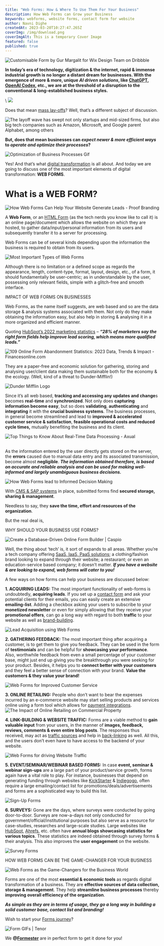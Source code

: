 ```yaml
---
title: "Web Forms: How & Where To Use Them For Your Business"
description: How Web Forms can Grow your Business
keywords: webforms, website forms, contact form for website
author: Navni Dighe
createdAt: 2023-03-20T10:27:47.265Z
coverImg: /img/download.png
coverImgAlt: This is a temporary Cover Image
featured: false
published: true
---
```

![Customisable Form by Gur Margalit for Wix Design Team on Dribbble](https://lh3.googleusercontent.com/oBV3K4ELY5MA4jURhkD0uBH3eoj-19JxBN68mLKCXTgG3NhSGuf8CZNl4gg21ZN-aw4PJjXNkP_Q7PKmHLdtAc7tBxhdLuL5m3PxnLNaFvIIvmbKq1G8KzZFNi4g-GOsE_guSQsxHRpPbwugla6c1x4 "Web Form Gif")

**In today’s era of technology, digitization & the internet, rapid & immense industrial growth is no longer a distant dream for businesses. With the emergence of more & more, unique *AI driven solutions*, like [ChatGPT](https://openai.com/blog/chatgpt), [OpenAI Codex](https://openai.com/blog/openai-codex), etc., we are at the threshold of a disruption to the conventional & long-established business styles.**

\    ![](https://lh5.googleusercontent.com/C9Obl_T9MLcHGy7R1MM37XlUS3SAWA78jcuQEkXzZQnM9_mDCwmei7j40YWQxEfv-Mx6-4zVXBg-s6PnBu5c6LSrq9etuPmvpfXq2kq_JtCf1wXSk_B4dVcNg3syWQy3iiA_0ZoMxdA0GbjMvEBEb_o)

Does that mean [mass lay-offs](https://news.crunchbase.com/startups/tech-layoffs/)? Well, that’s a different subject of discussion.

![The layoff wave has swept not only startups and mid-sized firms, but also big tech companies such as Amazon, Microsoft, and Google parent Alphabet, among others](https://lh6.googleusercontent.com/k70_WnaD_juBpNqPHaLPFuiNasBkrVxHkr8AN-RU2edV3IbTKPaIOu8-9PSGUO_VaL5U0i3bX9A09eZ4kiCxyXGoe8tczw4RgoO3HzNNw0ohg9JC2rS4YJOXK3m3Cstj0wbVOJsXYJ2fLjUCJ4d-Efo "Michael Scott fires")

**But, does that mean businesses can *expect newer & more efficient ways* to *operate and optimize their processes*?** 

![Optimization of Business Processes Gif](https://lh6.googleusercontent.com/WynTfdX6ZY2gkI9wdyCWKoIZuNWKYDvgnTYKSCdRhiQd33fEL_ewNCVZ3qhsKsOVLmLtsUee1HQo8FRFXv_Nw6QUqzQcpnhyUH3zRmZhP-J6HCtE8MN6ssNOBW1szz28BZgQ-6tFQ24WJP8o0wug4nA "Web Forms & Optimization of Business Processes")

Yes! And that’s what [digital transformation](https://enterprisersproject.com/what-is-digital-transformation) is all about. And today we are going to discuss one of the most important elements of digital transformation: **WEB FORMS**.

# What is a WEB FORM?

![How Web Forms Can Help Your Website Generate Leads - Proof Branding](https://lh6.googleusercontent.com/v2XsjwbRh9ayqrPp2MD816IJoHNIl6kmAtZtD49Z4W1-Q7GfkPvp2NKxlPAQZ4zba0VkjbifR7Aqj1aWmV6H11UswOU5OmPr71nGlO5Ts09dFZQ78sn1gPKqzNtKBkkQtcFw6pB8DEZOGCrwcnD44Yo "Web Form - Basics")

A **Web Form**, or an [HTML Form](https://www.geeksforgeeks.org/html-forms/) (as the tech nerds you know like to call it) is an online page/document which allows the website on which they are hosted, to gather data/input/personal information from its users and subsequently transfer it to a server for processing.

Web Forms can be of several kinds depending upon the information the business is required to obtain from its users.

![Most Important Types of Web Forms ](https://lh6.googleusercontent.com/E3VEyY9f6dafVAbK28JkQq2dWjcrVumRLEq3y7E-diXWA0M6nUXLiQVd8yW8CCZwFhmnf216IAK06XUhTlVX18ZsOzDcuzyz_-AIKImOChpVgLLcyOmWo5qA_mHhwHeF7kqtsHI1QPKcDNasmncUfKk "Types of Web Forms ")

Although there is no limitation or a defined scope as regards the appearance, length, content-type, format, layout, design, etc., of a form, it should fundamentally be user-centric; as in understandable by the user, possessing only relevant fields, simple with a glitch-free and smooth interface.

IMPACT OF WEB FORMS ON BUSINESSES

Web Forms, as the name itself suggests, are web based and so are the data storage & analysis systems associated with them. Not only do they make obtaining the information easy, but also help in storing & analysing it in a more organized and efficient manner.

Quoting [HubSpot’s 2022 marketing statistics](https://www.hubspot.com/marketing-statistics) – ***“28% of marketers say the right form fields help improve lead scoring, which means more qualified leads.”***

![109 Online Form Abandonment Statistics: 2023 Data, Trends & Impact -  Financesonline.com](https://lh6.googleusercontent.com/JadVbn8wYq0o0SOsAwScqcmOfaN__ePQoTRjzAYxpnIhNJ9JXXzIStTUbO2ccUGKiPx8mSt7caC_8eDqNp9PlyFauUXghsltq8GGBTVaOkjuAFCSgGiETwBu_ed_rtVOSbWrCV2SehH3AxFFlQnmxOc "Conversion Rates as a result of Using Forms")

They are a paper-free and economic solution for gathering, storing and analysing user/client data making them sustainable both for the economy & the ecology. (Well, kind of a threat to Dunder-Mifflin!)

![Dunder Mifflin Logo](https://upload.wikimedia.org/wikipedia/commons/9/9c/Dunder_Mifflin%2C_Inc.svg "A Paper Company faces threat because of Web Forms")



Since it’s all web based, **tracking and accessing any updates and change**s becomes **real-time** and **synchronized**. Not only does **capturing information become easy**, but so does **validating**, **authenticating** and **integrating** it with the **crucial business systems**. The business processes, in general become streamlined and lead to **improved & accelerated customer service & satisfaction**, **feasible operational costs and reduced cycle times,** mutually benefiting the business and its client.

![Top Things to Know About Real-Time Data Processing - Axual](https://lh4.googleusercontent.com/ls8vj3bFec5DYTvtX6XEEoAWs_ak_Mwr2iiMmD0oMKcy236iV6X9oAMCKN102Z1EVkOwH3EU2Cxo3qrCi-XsY1G6TeandbYb0A6rM2vm15-jLAcb4Cr-_Q_pot0FPc-s9-EJ_iD168Q7qP8uUIlgHT0)

\
As the information entered by the user directly gets stored on the server, the **errors** caused due to manual data entry and its associated transmission, become almost **negligible**. ***The information obtained therefore, is based on accurate and reliable analysis and can be used for making well-informed and largely unambiguous business decisions.***

![How Web Forms lead to Informed Decision Making](https://lh4.googleusercontent.com/0-TUgzunr9PW81ZPm76j3s4J3cTEa4h6VCMQHyFE6OuZikSLJs9En2YM63uxrfAQFO6YYmBPL0MiQ3VJZDYAE96M_aYy_Qjbq5Zg1L0zUG6XCjWJJcaL7igMnf56XOho76e3TvGxhFd8ypeNHOvhnTM "How Web Forms lead to Informed Decision Making")

With [CMS & SAP systems](https://sapinsider.org/topic/sap-application-development-integration/sap-cms/) in place, submitted forms find **secured storage, sharing & management**.

Needless to say, they **save the time, effort and resources of the organization**.

But the real deal is, 

WHY SHOULD YOUR BUSINESS USE FORMS? 

![Create a Database-Driven Online Form Builder | Caspio](https://lh4.googleusercontent.com/Jwj1wKP6U70s9XaZHHq02QNWkOW-CUH-IaBlQeCT7cHSDV1mmrliKthrRjib7Y-tZbUOAr-JQgGuO8J2CYRl1Xfh8tzyDsAtxaCFRWBJmuH2rCb8N0xpD_CQxRq_VrNHRGoB-EKt-qg1Ur_To1-7zVg "Web Forms - Use Cases | Image Courtesy: Caspio")

Well, the thing about ‘tech’ is, it sort of expands to all areas. Whether you’re a tech company offering [SaaS, IaaS, PaaS solutions](https://www.geeksforgeeks.org/difference-between-iaas-paas-and-saas/); a clothing/fashion brand looking to expand through their website; a restaurant; or even an education-service based company; it doesn’t matter. ***If you have a website & are looking to expand, web forms will cater to you!***

A few ways on how forms can help your business are discussed below:

**1. ACQUIRING LEADS:** The most important functionality of web-forms is undoubtedly, **acquiring leads**. If you set up a [contact form](https://formester.com/templates/) and ask your potential clients for their emails, you can easily create an extensive **emailing-list**. Adding a checkbox asking your users to subscribe to your **monetized newsletter** or even for simply allowing that they receive your **promotional offers**, can go a long way with regard to both **traffic** to your website as well as [brand-building](https://freshsparks.com/successful-brand-building-process/).

![Lead Acquisition using Web Forms](https://lh6.googleusercontent.com/Mej3XwUqWAKhAtY4L0QUzmS5n-UkkQb0H-SHHuN6ZDVFFK5FBhdDb5qswxzlHrwJ-FvT9ZBpmd8VWOryJ6kFxNM8LT6d0OU_YSm2qRMywiyuqBR_kiuJ4ow-DQGmHGP-j2VIuPBCJmzAjzEv-pvs8n0 "How Web Forms drive Lead Acquisition")

**2. GATHERING FEEDBACK:** The most important thing after acquiring a customer, is to get them to give you feedback. They can be used in the form of **testimonials** and can be helpful for **showcasing your performance**. Also, worthwhile feedback from even a small percentage of your customer base, might just end up giving you the breakthrough you were seeking for your product. Besides, it helps you to **connect better with your customers** and they feel a better sense of connection with your brand. **Value the customers & they value your brand!**

![Web Forms for Improved Customer Service](https://lh3.googleusercontent.com/ZVf8D96WiXfNUvFGxidfHPls-tHSbSK_Pao5hmLrzSurVLI9I6jLj2DKRv90U-nB2ecHYTtG0c6_Azc9SRXDAmO5skgde2-mzghriQrK31uuSix9zpkOwIL3FACHEzY8t4LY7Rd5Vr9NMNSgdAlpJ4Q "How Web Forms lead to Improved Customer Service")

**3. ONLINE RETAILING:** People who don’t want to bear the expenses incurred by an e-commerce website may start selling products and services online using a form tool which allows for [payment integrations](https://formester.com/integrations/).![The Impact of Online Retailing on Commercial Property](https://lh4.googleusercontent.com/TwnMEGl7EypzSD9ZJsSPzkwT-KXkydJwMFSDkAlAtz6ILrM0drcs0xK-fQt8Sz5lZjweCQFcnX9yQf-DGW5z6cbEbTtxtjZBaTayYj7QNl-kyAZPMFBqwkQiFbPyl7P9St8WdCyzWE14SJ9rE4lCpww)

**4. LINK-BUILDING & WEBSITE TRAFFIC:**  Forms are a viable method to **gain valuable input** from your users, in the manner of **images, feedback, reviews, comments & even entire blog posts**. The responses thus received, may act as [traffic sources](https://seodesignchicago.com/marketing/what-is-a-traffic-source/) and help in [back-linking](https://moz.com/learn/seo/backlinks) as well. All this, and the users don’t even have to have access to the backend of your website.

![Web Forms for driving Website Traffic](https://lh6.googleusercontent.com/3HRkhppTHMciADi1kCWicQXQShEaPPneBdwUxvsSIZPnzsBRAEy3GMpAX5J8f51iSTzFVYX7_NciC2cJvKIk2Zz25VIk3KLSyPusYD0V6pI7W5ncSn0wTqnwfmlgeVDQd2ZhjlWROb3b7LJtrWYf9fs "How Web Forms drive Website Traffic")

**5. EVENT/SEMINAR/WEBINAR BASED FORMS:** In case **event, seminar & webinar sign-ups** are a large part of your product/service growth, forms again have a vital role to play. For instance, businesses that depend on generating funding through websites like [KickStarter](https://www.kickstarter.com/) & [Indiegogo](https://www.indiegogo.com/), often require a large emailing/contact list for promotions/deals/advertisements and forms are a sophisticated way to build this list.

![Sign-Up Forms](https://lh6.googleusercontent.com/Xg6fSb9Oce7v01BGlAhdG1l3-ceL6s8-asUtnhGF942zTq4U5lzjYuyov8UANJAnx-ITMhCnqk39etCpQWu9Aucs6L8RUZpNrwnZTvFNUVwS-_Ul3fHFyzDhlFGciQxIxxxLQzrtejW2E5LkLuPxyBA "Sign-Up Forms for building E-mailing Lists")

**6. SURVEYS:** Gone are the days, where surveys were conducted by going door-to-door. Surveys are now-a-days not only conducted for government/official/institutional purposes but also serve as a resource for case-studies, researches and large-scale studies. Large websites like [HubSpot](https://blog.hubspot.com/service/surveys), [Ahrefs](https://ahrefs.com/), etc. often have **annual blogs showcasing statistics for various topics**. These statistics are indeed obtained through survey forms & their analysis. This also improves the **user engagement** on the website.

![Survey Forms](https://lh4.googleusercontent.com/J6_hwebdxJZ8hGN12XGnnzPNe3FaWAPm2jbjB1ZmzTUjPPOCHNmW2Al__j8niiXg0i-xtHd8S-wVZ4B0l-2PPcXYSRBZpXfpIr70Zj2R4SEww318600KMMg99fqzeA3HaQvzj7RIA-5c5quHlWwxyUs "Web Forms & Surveys")

H﻿OW WEB FORMS CAN BE THE GAME-CHANGER FOR YOUR BUSINESS

![Web Forms as the Game-Changers for the Business World](https://lh3.googleusercontent.com/NOH_B0RxEcOhnbBcD_ygBBAiR_50lmnN71zUVPqS72LIqMlson6DkOo72NoIaK8AVo-WfnMlQb4ER25j6bwDtWoQAaLXGQq3MdGAHSv757Qbb9ttcWQXWWkr3zDbAm8l4sj8fBlDXlVUfe3FtL0Ogog "Web Forms as the Game-Changers for the Business World")

Forms are one of the most **essential & economic tools** as regards digital transformation of a business. They are **effective sources of data collection, storage & management**. They help **streamline business processes** thereby **improving overall efficiency of the organization**. 

***As simple as they are in terms of usage, they go a long way in building a solid customer base, contact list and branding!***

Wish to start your [Forms journey](https://formester.com/)?

![Form GIFs | Tenor](https://lh6.googleusercontent.com/JO4qRbfu_Najd9jdxomx3O3JO5mvQ2uFUGs8Ia3VLKGWaZwAqr-6J3o0b80146BcxLxmL_a5GBL26CZRyRNnUH8bKxunyEYi6fkXmyDnbuyvsoV3Wbrq84TtObwNP13mdKOYX-cOKsjDonwFdpJKdzk "Formester is here to give you the perfect form!")

We **@[Formester](https://formester.com/)** are in perfect form to get it done for you!